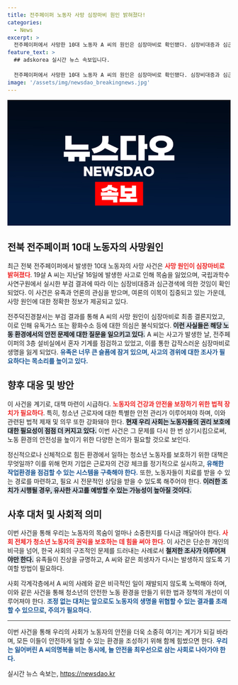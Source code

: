 ```yaml
---
title: 전주페이퍼 노동자 사망 심장마비 원인 밝혀졌다!
categories:
  - News
excerpt: >
  전주페이퍼에서 사망한 10대 노동자 A 씨의 원인은 심장마비로 확인됐다. 심장비대증과 심근경색이 원인으로, 유독가스는 검출되지 않았다. 그의 유품에는 인생 목표가 담겨 있어 안타까움을 더한다.
feature_text: >
  ## adskorea 실시간 뉴스 속보입니다.

  전주페이퍼에서 사망한 10대 노동자 A 씨의 원인은 심장마비로 확인됐다. 심장비대증과 심근경색이 원인으로, 유독가스는 검출되지 않았다. 그의 유품에는 인생 목표가 담겨 있어 안타까움을 더한다.
image: '/assets/img/newsdao_breakingnews.jpg'
---
```


<p><img src="/assets/img/newsdao_breakingnews.jpg" alt="adskorea 속보" /></p>

<h2 data-ke-size="size26">전북 전주페이퍼 10대 노동자의 사망원인</h2>

<p data-ke-size="size16">최근 전북 전주페이퍼에서 발생한 10대 노동자의 사망 사건은 <b><span style="color: #ee2323;">사망 원인이 심장마비로 밝혀졌다</span></b>. 19살 A 씨는 지난달 16일에 발생한 사고로 인해 목숨을 잃었으며, 국립과학수사연구원에서 실시한 부검 결과에 따라 이는 심장비대증과 심근경색에 의한 것임이 확인되었다. 이 사건은 유족과 언론의 관심을 받으며, 여론의 이목이 집중되고 있는 가운데, 사망 원인에 대한 정확한 정보가 제공되고 있다.</p>

<p data-ke-size="size16"></p>

<p>전주덕진경찰서는 부검 결과를 통해 A 씨의 사망 원인이 심장마비로 최종 결론지었고, 이로 인해 유독가스 또는 황화수소 등에 대한 의심은 불식되었다. <b><span style="background-color: #21538527;">이런 사실들은 해당 노동 환경에서의 안전 문제에 대한 질문을 일으키고 있다.</span></b> A 씨는 사고가 발생한 날, 전주페이퍼의 3층 설비실에서 혼자 기계를 점검하고 있었고, 이를 통한 갑작스러운 심장마비로 생명을 잃게 되었다. <b><span style="color: #1a5490;">유족은 너무 큰 슬픔에 잠겨 있으며, 사고의 경위에 대한 조사가 필요하다는 목소리를 높이고 있다.</span></b></p>

<h2 data-ke-size="size26">향후 대응 및 방안</h2>

<p data-ke-size="size16">이 사건을 계기로, 대책 마련이 시급하다. <b><span style="color: #ee2323;">노동자의 건강과 안전을 보장하기 위한 법적 장치가 필요하다</span></b>. 특히, 청소년 근로자에 대한 특별한 안전 관리가 이루어져야 하며, 이와 관련된 법적 제재 및 의무 또한 강화돼야 한다. <b><span style="background-color: #21538527;">현재 우리 사회는 노동자들의 권리 보호에 대한 필요성이 점점 더 커지고 있다.</span></b> 이번 사건은 그 문제를 다시 한 번 상기시킴으로써, 노동 환경의 안전성을 높이기 위한 다양한 논의가 필요할 것으로 보인다.</p>

<p data-ke-size="size16"></p>

<p>정신적으로나 신체적으로 힘든 환경에서 일하는 청소년 노동자를 보호하기 위한 대책은 무엇일까? 이를 위해 먼저 기업은 근로자의 건강 체크를 정기적으로 실시하고, <b><span style="color: #1a5490;">유해한 작업환경을 점검할 수 있는 시스템을 구축해야 한다.</span></b> 또한, 노동자들이 치료를 받을 수 있는 경로를 마련하고, 필요 시 전문적인 상담을 받을 수 있도록 해주어야 한다. <b><span style="background-color: #21538527;">이러한 조치가 시행될 경우, 유사한 사고를 예방할 수 있는 가능성이 높아질 것이다.</span></b></p>

<h2 data-ke-size="size26">사후 대처 및 사회적 의미</h2>

<p data-ke-size="size16">이번 사건을 통해 우리는 노동자의 목숨이 얼마나 소중한지를 다시금 깨달아야 한다. <b><span style="color: #ee2323;">사회 전체가 청소년 노동자의 권익을 보호하는 데 힘을 써야 한다</span></b>. 이 사건은 단순한 개인의 비극을 넘어, 한국 사회의 구조적인 문제를 드러내는 사례로서 <b><span style="background-color: #21538527;">철저한 조사가 이루어져야만 한다.</span></b> 유족들이 진상을 규명하고, A 씨와 같은 희생자가 다시는 발생하지 않도록 기여할 방법이 필요하다.</p>

<p data-ke-size="size16"></p>

<p>사회 각계각층에서 A 씨의 사례와 같은 비극적인 일이 재발되지 않도록 노력해야 하며, 이와 같은 사건을 통해 청소년의 안전한 노동 환경을 만들기 위한 법과 정책의 개선이 이루어져야 한다. <b><span style="color: #1a5490;">조정 없는 대처는 앞으로도 노동자의 생명을 위협할 수 있는 결과를 초래할 수 있으므로, 주의가 필요하다.</span></b></p>

<hr style="height:1px; border:none; color:#333; background-color:#333;"/>

<p data-ke-size="size16">이번 사건을 통해 우리의 사회가 노동자의 안전을 더욱 소중히 여기는 계기가 되길 바라며, 모든 이들이 안전하게 일할 수 있는 환경을 조성하기 위해 함께 힘썼으면 한다. <b><span style="color: #1a5490;">우리는 잃어버린 A 씨의명복을 비는 동시에, 늘 안전을 최우선으로 삼는 사회로 나아가야 한다.</span></b></p>
실시간 뉴스 속보는, <a href="https://newsdao.kr" rel="dofollow">https://newsdao.kr</a>


